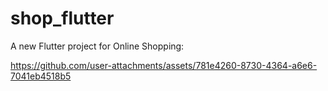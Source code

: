 # shop_flutter

A new Flutter project for Online Shopping:

https://github.com/user-attachments/assets/781e4260-8730-4364-a6e6-7041eb4518b5

